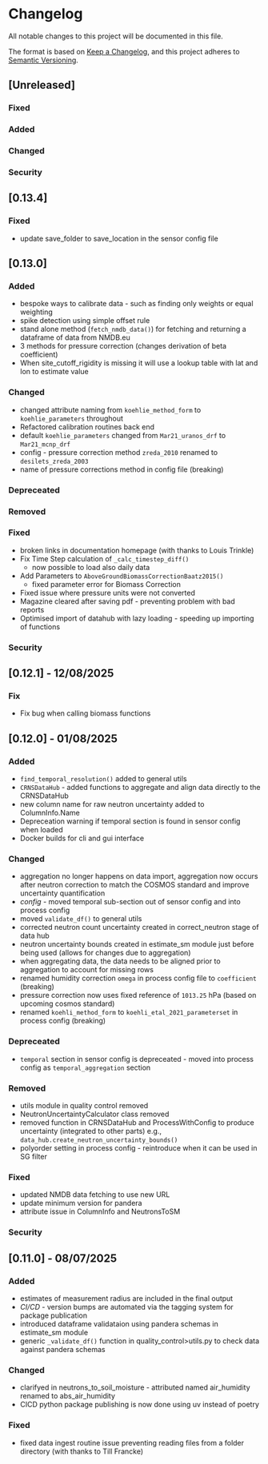# Changelog

All notable changes to this project will be documented in this file.

The format is based on [Keep a Changelog](https://keepachangelog.com/en/1.1.0/),
and this project adheres to [Semantic Versioning](https://semver.org/spec/v2.0.0.html).

## [Unreleased]

### Fixed

### Added

### Changed

### Security

## [0.13.4]

### Fixed

- update save_folder to save_location in the sensor config file

## [0.13.0] 

### Added
- bespoke ways to calibrate data - such as finding only weights or equal weighting
- spike detection using simple offset rule
- stand alone method (`fetch_nmdb_data()`) for fetching and returning a dataframe of data from NMDB.eu
- 3 methods for pressure correction (changes derivation of beta coefficient)
- When site_cutoff_rigidity is missing it will use a lookup table with lat and lon to estimate value

### Changed

- changed attribute naming from `koehlie_method_form` to `koehlie_parameters` throughout
- Refactored calibration routines back end
- default `koehlie_parameters` changed from `Mar21_uranos_drf` to `Mar21_mcnp_drf`
- config - pressure correction method `zreda_2010` renamed to `desilets_zreda_2003`
- name of pressure corrections method in config file (breaking)

### Depreceated

### Removed

### Fixed

- broken links in documentation homepage (with thanks to Louis Trinkle)
- Fix Time Step calculation of `_calc_timestep_diff()`
    - now possible to load also daily data
- Add Parameters to `AboveGroundBiomassCorrectionBaatz2015()`
    - fixed parameter error for Biomass Correction
- Fixed issue where pressure units were not converted
- Magazine cleared after saving pdf - preventing problem with bad reports
- Optimised import of datahub with lazy loading - speeding up importing of functions

### Security


## [0.12.1] - 12/08/2025

### Fix

- Fix bug when calling biomass functions

## [0.12.0] - 01/08/2025


### Added

- `find_temporal_resolution()` added to general utils
- `CRNSDataHub` - added functions to aggregate and align data directly to the CRNSDataHub
- new column name for raw neutron uncertainty added to ColumnInfo.Name
- Depreceation warning if temporal section is found in sensor config when loaded
- Docker builds for cli and gui interface

### Changed

- aggregation no longer happens on data import, aggregation now occurs after neutron correction to match the COSMOS standard and improve uncertainty quantification
- *config* - moved temporal sub-section out of sensor config and into process config
- moved `validate_df()` to general utils
- corrected neutron count uncertainty created in correct_neutron stage of data hub
- neutron uncertainty bounds created in estimate_sm module just before being used (allows for changes due to aggregation)
- when aggregating data, the data needs to be aligned prior to aggregation to account for missing rows
- renamed humidity correction `omega` in process config file to `coefficient` (breaking)
- pressure correction now uses fixed reference of `1013.25` hPa (based on upcoming cosmos standard)
- renamed `koehli_method_form` to `koehli_etal_2021_parameterset` in process config (breaking)

### Depreceated

- `temporal` section in sensor config is depreceated - moved into process config as `temporal_aggregation` section

### Removed

- utils module in quality control removed
- NeutronUncertaintyCalculator class removed
- removed function in CRNSDataHub and ProcessWithConfig to produce uncertainty (integrated to other parts) e.g., `data_hub.create_neutron_uncertainty_bounds()` 
- polyorder setting in process config - reintroduce when it can be used in SG filter

### Fixed

- updated NMDB data fetching to use new URL
- update minimum version for pandera
- attribute issue in ColumnInfo and NeutronsToSM

### Security


## [0.11.0] - 08/07/2025

### Added

- estimates of measurement radius are included in the final output
- *CI/CD* - version bumps are automated via the tagging system for package publication
- introduced dataframe validataion using pandera schemas in estimate_sm module
- generic `_validate_df()` function in quality_control>utils.py to check data against pandera schemas

### Changed

- clarifyed in neutrons_to_soil_moisture - attributed named air_humidity renamed to abs_air_humidity
- CICD python package publishing is now done using uv instead of poetry


### Fixed

- fixed data ingest routine issue preventing reading files from a folder directory (with thanks to Till Francke)

